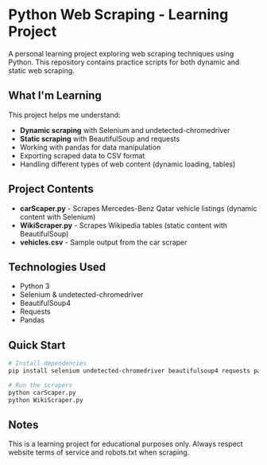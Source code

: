 # Python Web Scraping - Learning Project

A personal learning project exploring web scraping techniques using Python. This repository contains practice scripts for both dynamic and static web scraping.

## What I'm Learning

This project helps me understand:
- **Dynamic scraping** with Selenium and undetected-chromedriver
- **Static scraping** with BeautifulSoup and requests
- Working with pandas for data manipulation
- Exporting scraped data to CSV format
- Handling different types of web content (dynamic loading, tables)

## Project Contents

- **carScaper.py** - Scrapes Mercedes-Benz Qatar vehicle listings (dynamic content with Selenium)
- **WikiScraper.py** - Scrapes Wikipedia tables (static content with BeautifulSoup)
- **vehicles.csv** - Sample output from the car scraper

## Technologies Used

- Python 3
- Selenium & undetected-chromedriver
- BeautifulSoup4
- Requests
- Pandas

## Quick Start

```bash
# Install dependencies
pip install selenium undetected-chromedriver beautifulsoup4 requests pandas

# Run the scrapers
python carScaper.py
python WikiScraper.py
```

## Notes

This is a learning project for educational purposes only. Always respect website terms of service and robots.txt when scraping.

